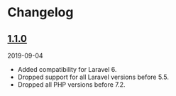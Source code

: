 # Changelog

## [1.1.0](https://github.com/Okipa/laravel-request-sanitizer/releases/tag/1.1.0)
2019-09-04
- Added compatibility for Laravel 6.
- Dropped support for all Laravel versions before 5.5.
- Dropped all PHP versions before 7.2.

